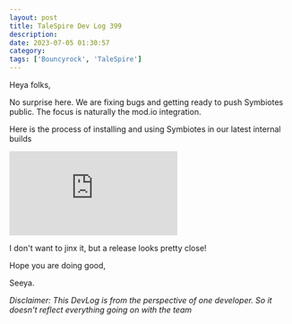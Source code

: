 ```yaml
---
layout: post
title: TaleSpire Dev Log 399
description:
date: 2023-07-05 01:30:57
category:
tags: ['Bouncyrock', 'TaleSpire']
---
```


Heya folks,

No surprise here. We are fixing bugs and getting ready to push Symbiotes public. The focus is naturally the mod.io integration.

Here is the process of installing and using Symbiotes in our latest internal builds

<iframe class="video" src="https://www.youtube.com/embed/hOmvycKin6o" allow="accelerometer; autoplay; clipboard-write; encrypted-media; gyroscope; picture-in-picture" allowfullscreen="" frameborder="0"></iframe>

I don't want to jinx it, but a release looks pretty close!

Hope you are doing good,

Seeya.

*Disclaimer: This DevLog is from the perspective of one developer. So it doesn't reflect everything going on with the team*
